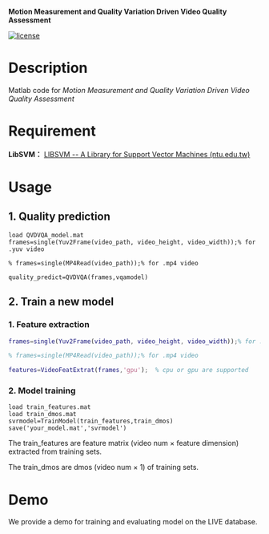 **Motion Measurement and Quality Variation Driven Video Quality Assessment**

[![license](https://img.shields.io/github/license/Aca4peop/QVDVQA)](https://github.com/Aca4peop/QVDVQA/blob/main/LICENSE)
# Description
Matlab code for *Motion Measurement and Quality Variation Driven Video Quality Assessment*

# Requirement

**LibSVM：** [LIBSVM -- A Library for Support Vector Machines (ntu.edu.tw)](https://www.csie.ntu.edu.tw/~cjlin/libsvm/) 

# Usage

## 1. Quality prediction

```
load QVDVQA_model.mat
frames=single(Yuv2Frame(video_path, video_height, video_width));% for .yuv video

% frames=single(MP4Read(video_path));% for .mp4 video

quality_predict=QVDVQA(frames,vqamodel)
```

## 2. Train a new model

### 1. Feature extraction

```matlab
frames=single(Yuv2Frame(video_path, video_height, video_width));% for .yuv video

% frames=single(MP4Read(video_path));% for .mp4 video

features=VideoFeatExtrat(frames,'gpu');  % cpu or gpu are supported


```

### 2. Model training

```
load train_features.mat
load train_dmos.mat
svrmodel=TrainModel(train_features,train_dmos)
save('your_model.mat','svrmodel')
```

The train_features are feature matrix (video num × feature dimension) extracted from training sets.

The train_dmos are dmos (video num × 1) of training sets.



# Demo

We provide a demo for training and evaluating model on the LIVE database.
